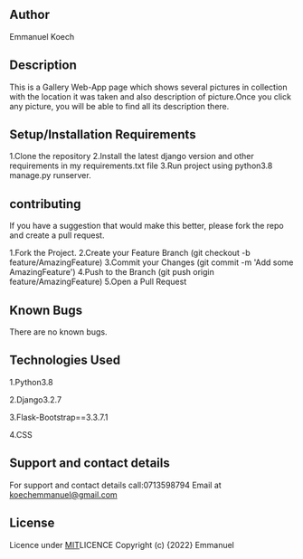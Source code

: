 ## Author
Emmanuel Koech
## Description
This is a Gallery Web-App page which shows several pictures in  collection with the location it was taken and also description of picture.Once you click any picture, you will be able to find all its description there. 
## Setup/Installation Requirements
1.Clone the repository
2.Install the latest django version and other requirements in my requirements.txt file
3.Run project using python3.8 manage.py runserver.

 
## contributing
If you have a suggestion that would make this better, please fork the repo and create a pull request.

1.Fork the Project.
2.Create your Feature Branch (git checkout -b feature/AmazingFeature)
3.Commit your Changes (git commit -m 'Add some AmazingFeature')
4.Push to the Branch (git push origin feature/AmazingFeature)
5.Open a Pull Request

## Known Bugs
There are no known bugs.

## Technologies Used
1.Python3.8

2.Django3.2.7

3.Flask-Bootstrap==3.3.7.1

4.CSS
## Support and contact details
For support and contact details call:0713598794 Email at koechemmanuel@gmail.com

## License
Licence under [MIT](https://choosealicense.com/licenses/mit/#)LICENCE 
Copyright (c) {2022} Emmanuel